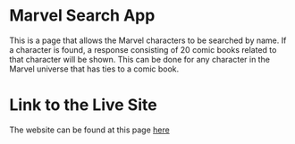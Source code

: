 # Marvel Search App
This is a page that allows the Marvel characters to be searched by name. If a character is found, a response consisting of 20 comic books related to that character will be shown. This can be done for any character in the Marvel universe that has ties to a comic book.
# Link to the Live Site
The website can be found at this page [here](https://krogers78.github.io/responsiveMarvelSearchApp/)
